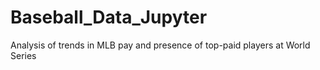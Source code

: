 # Baseball_Data_Jupyter
Analysis of trends in MLB pay and presence of top-paid players at World Series
